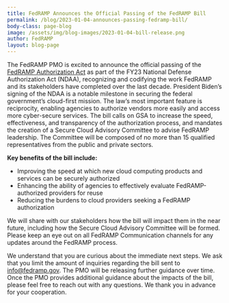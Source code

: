 ```yaml
---
title: FedRAMP Announces the Official Passing of the FedRAMP Bill
permalink: /blog/2023-01-04-announces-passing-fedramp-bill/
body-class: page-blog
image: /assets/img/blog-images/2023-01-04-bill-release.png
author: FedRAMP
layout: blog-page
---
```

The FedRAMP PMO is excited to announce the official passing of the <a href="https://www.congress.gov/117/bills/hr8956/BILLS-117hr8956rfs.pdf" target="_blank" rel="noopener noreferrer">FedRAMP Authorization Act</a> as part of the FY23 National Defense Authorization Act (NDAA), recognizing and codifying the work FedRAMP and its stakeholders have completed over the last decade. President Biden’s signing of the NDAA is a notable milestone in securing the federal government’s cloud-first mission. The law’s most important feature is reciprocity, enabling agencies to authorize vendors more easily and access more cyber-secure services. The bill calls on GSA to increase the speed, effectiveness, and transparency of the authorization process, and mandates the creation of a Secure Cloud Advisory Committee to advise FedRAMP leadership. The Committee will be composed of no more than 15 qualified representatives from the public and private sectors.

<b>Key benefits of the bill include:</b>
- Improving the speed at which new cloud computing products and services can be securely authorized
- Enhancing the ability of agencies to effectively evaluate FedRAMP-authorized providers for reuse
- Reducing the burdens to cloud providers seeking a FedRAMP authorization

We will share with our stakeholders how the bill will impact them in the near future, including how the Secure Cloud Advisory Committee will be formed. Please keep an eye out on all FedRAMP Communication channels for any updates around the FedRAMP process.

We understand that you are curious about the immediate next steps. We ask that you limit the amount of inquiries regarding the bill sent to <a href="mailto:info@fedramp.gov">info@fedramp.gov</a>. The PMO will be releasing further guidance over time. Once the PMO provides additional guidance about the impacts of the bill, please feel free to reach out with any questions. We thank you in advance for your cooperation.
